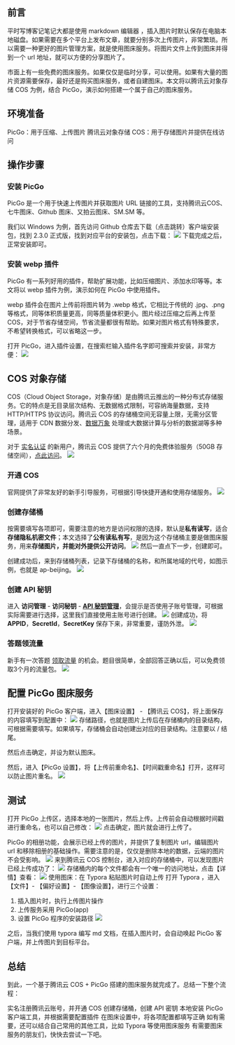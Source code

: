 ## 前言
平时写博客记笔记大都是使用 markdown 编辑器 ，插入图片时默认保存在电脑本地磁盘。如果需要在多个平台上发布文章，就要分别多次上传图片，非常繁琐。所以需要一种更好的图片管理方案，就是使用图床服务。将图片文件上传到图床并得到一个 url 地址，就可以方便的分享图片了。

市面上有一些免费的图床服务。如果仅仅是临时分享，可以使用。如果有大量的图片资源需要保存，最好还是购买图床服务，或者自建图床。本文将以腾讯云对象存储 COS 为例，结合 PicGo，演示如何搭建一个属于自己的图床服务。

## 环境准备
PicGo：用于压缩、上传图片
腾讯云对象存储 COS：用于存储图片并提供在线访问

## 操作步骤
### 安装 PicGo
PicGo 是一个用于快速上传图片并获取图片 URL 链接的工具，支持腾讯云COS、七牛图床、Github 图床、又拍云图床、SM.SM 等。

我们以 Windows 为例，首先访问 Github 仓库去下载（点击跳转）客户端安装包，找到 2.3.0 正式版，找到对应平台的安装包，点击下载：
![](https://qcloudimg.tencent-cloud.cn/raw/0055fd83ed41dbc2880cf8f7e0de9ae8.jfif)
下载完成之后，正常安装即可。

### 安装 webp 插件
PicGo 有一系列好用的插件，帮助扩展功能，比如压缩图片、添加水印等等。本文将以 webp 插件为例，演示如何在 PicGo 中使用插件。

webp 插件会在图片上传前将图片转为 .webp 格式，它相比于传统的 .jpg、.png 等格式，同等体积质量更高，同等质量体积更小。图片经过压缩之后再上传至 COS，对于节省存储空间，节省流量都很有帮助。如果对图片格式有特殊要求，不希望转换格式，可以省略这一步。

打开 PicGo，进入插件设置，在搜索栏输入插件名字即可搜索并安装，非常方便：
![](https://qcloudimg.tencent-cloud.cn/raw/f8b7b3956b4d61fbcde451a899c3e04d.jfif)

## COS 对象存储
COS（Cloud Object Storage，对象存储）是由腾讯云推出的一种分布式存储服务。它的特点是无目录层次结构、无数据格式限制，可容纳海量数据，支持 HTTP/HTTPS 协议访问。腾讯云 COS 的存储桶空间无容量上限，无需分区管理，适用于 CDN 数据分发、[数据万象](https://cloud.tencent.com/product/ci?from=10680) 处理或大数据计算与分析的数据湖等多种场景。

对于 [实名认证](https://cloud.tencent.com/solution/face-recognition?from=10680) 的新用户，腾讯云 COS 提供了六个月的免费体验服务（50GB 存储空间），[点此访问](https://cloud.tencent.com/act/free?from=10680)。
![](https://qcloudimg.tencent-cloud.cn/raw/15751362b0e98d8e7fd10300afba81be.jfif)


### 开通 COS
官网提供了非常友好的新手引导服务，可根据引导快捷开通和使用存储服务。
![](https://qcloudimg.tencent-cloud.cn/raw/fcfcc1c5b3e955ed431591365b9d33d1.jfif)
### 创建存储桶
按需要填写各项即可，需要注意的地方是访问权限的选择，默认是**私有读写**，适合**存储隐私机密文件**；本文选择了**公有读私有写**，是因为这个存储桶主要是做图床服务，用来**存储图片，并能对外提供公开访问**。
![](https://qcloudimg.tencent-cloud.cn/raw/c5e88caf41e848e906d8c2cdfe148dcb.jfif)
然后一直点下一步，创建即可。

创建成功后，来到存储桶列表，记录下存储桶的名称，和所属地域的代号，如图示例，也就是 ap-beijing。
![](https://qcloudimg.tencent-cloud.cn/raw/7223e3b5d152ca6cfe1c88d5ea71e4de.jfif)

### 创建 API 秘钥
进入 **访问管理** - **访问秘钥** - [**API 秘钥管理**](https://console.cloud.tencent.com/cam/capi)，会提示是否使用子账号管理，可根据实际需要进行选择，这里我们直接使用主账号进行创建。
![](https://qcloudimg.tencent-cloud.cn/raw/ed5a357845ffbc36919919ee3ba4ba2a.jfif)
创建成功，将 **APPID**，**SecretId**，**SecretKey** 保存下来，非常重要，谨防外泄。
![](https://qcloudimg.tencent-cloud.cn/raw/2028b6934b743d007b781e1df51fb386.jfif)
### 答题领流量
新手有一次答题 [领取流量](https://console.cloud.tencent.com/cos) 的机会。题目很简单，全部回答正确以后，可以免费领取3个月的流量包。
![](https://qcloudimg.tencent-cloud.cn/raw/3962bf73ccc45e08c9b66a7257d1dbd0.jfif)

## 配置 PicGo 图床服务
打开安装好的 PicGo 客户端，进入【图床设置】 - 【腾讯云 COS】，将上面保存的内容填写到配置中：
![](https://qcloudimg.tencent-cloud.cn/raw/3d3d363b7abe15a9322a16c203bc38cf.jfif)
存储路径，也就是图片上传后在存储桶内的目录结构，可根据需要填写。如果填写，存储桶会自动创建出对应的目录结构。注意要以 / 结尾。

然后点击确定，并设为默认图床。

然后，进入【PicGo 设置】，将【上传前重命名】、【时间戳重命名】打开，这样可以防止图片重名。
![](https://qcloudimg.tencent-cloud.cn/raw/240e185c08ee5cd83b91bf5fa630d393.jfif)

## 测试
打开 PicGo 上传区，选择本地的一张图片，然后上传。上传前会自动根据时间戳进行重命名，也可以自己修改：
![](https://qcloudimg.tencent-cloud.cn/raw/42b703bce00f7372e09f245dd095b024.jfif)
点击确定，图片就会进行上传了。

PicGo 的相册功能，会展示已经上传的图片，并提供了复制图片 url，编辑图片 url 和移除相册的基础操作。需要注意的是，仅仅是删除本地的数据，云端的图片不会受影响。
![](https://qcloudimg.tencent-cloud.cn/raw/2d8705f48f2dba79b55fa85eaa6d3aea.jfif)
来到腾讯云 COS 控制台，进入对应的存储桶中，可以发现图片已经上传成功了：
![](https://qcloudimg.tencent-cloud.cn/raw/80b8da463adfb89ccae1ba5f0f43b38d.jfif)
存储桶内的每个文件都会有一个唯一的访问地址，点击【详情】查看：
![](https://qcloudimg.tencent-cloud.cn/raw/6bd850708beb5bb1a15b0ab682a2d662.png)
使用图床：在 Typora 粘贴图片时自动上传
打开 Typora ，进入【文件】- 【偏好设置】- 【图像设置】，进行三个设置：

1. 插入图片时，执行上传图片操作
2. 上传服务采用 PicGo(app)
3. 设置 PicGo 程序的安装路径
![](https://qcloudimg.tencent-cloud.cn/raw/b5083516ccfe46410c188fa3bdd91c25.jfif)

之后，当我们使用 typora 编写 md 文档，在插入图片时，会自动唤起 PicGo 客户端，并上传图片到目标平台。

## 总结
到此，一个基于腾讯云 COS + PicGo 搭建的图床服务就完成了。总结一下整个流程：

实名注册腾讯云账号，并开通 COS
创建存储桶，创建 API 密钥
本地安装 PicGo 客户端工具，并根据需要配置插件
在图床设置中，将各项配置都填写正确
如有需要，还可以结合自己常用的其他工具，比如 Typora 等使用图床服务
有需要图床服务的朋友们，快快去尝试一下吧。
